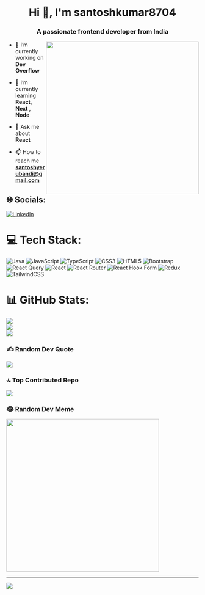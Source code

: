 
<h1 align="center">Hi 👋, I'm santoshkumar8704</h1>
<h3 align="center">A passionate frontend developer from India</h3>
<img src="https://institute.careerguide.com/wp-content/uploads/2020/10/e426702edf874b181aced1e2fa5c6cde.gif" width="400" align = "right" />

- 🔭 I’m currently working on **Dev Overflow**

- 🌱 I’m currently learning **React, Next , Node**

- 💬 Ask me about **React**

- 📫 How to reach me **santoshyerubandi@gmail.com**
## 🌐 Socials:
[![LinkedIn](https://img.shields.io/badge/LinkedIn-%230077B5.svg?logo=linkedin&logoColor=white)](https://linkedin.com/in/santosh-kumar-821681250) 

# 💻 Tech Stack:
![Java](https://img.shields.io/badge/java-%23ED8B00.svg?style=for-the-badge&logo=openjdk&logoColor=white) ![JavaScript](https://img.shields.io/badge/javascript-%23323330.svg?style=for-the-badge&logo=javascript&logoColor=%23F7DF1E) ![TypeScript](https://img.shields.io/badge/typescript-%23007ACC.svg?style=for-the-badge&logo=typescript&logoColor=white) ![CSS3](https://img.shields.io/badge/css3-%231572B6.svg?style=for-the-badge&logo=css3&logoColor=white) ![HTML5](https://img.shields.io/badge/html5-%23E34F26.svg?style=for-the-badge&logo=html5&logoColor=white) ![Bootstrap](https://img.shields.io/badge/bootstrap-%238511FA.svg?style=for-the-badge&logo=bootstrap&logoColor=white) ![React Query](https://img.shields.io/badge/-React%20Query-FF4154?style=for-the-badge&logo=react%20query&logoColor=white) ![React](https://img.shields.io/badge/react-%2320232a.svg?style=for-the-badge&logo=react&logoColor=%2361DAFB) ![React Router](https://img.shields.io/badge/React_Router-CA4245?style=for-the-badge&logo=react-router&logoColor=white) ![React Hook Form](https://img.shields.io/badge/React%20Hook%20Form-%23EC5990.svg?style=for-the-badge&logo=reacthookform&logoColor=white) ![Redux](https://img.shields.io/badge/redux-%23593d88.svg?style=for-the-badge&logo=redux&logoColor=white) ![TailwindCSS](https://img.shields.io/badge/tailwindcss-%2338B2AC.svg?style=for-the-badge&logo=tailwind-css&logoColor=white)
# 📊 GitHub Stats:
![](https://github-readme-stats.vercel.app/api?username=santoshkumar8704&theme=dark&hide_border=false&include_all_commits=true&count_private=true)<br/>
![](https://github-readme-streak-stats.herokuapp.com/?user=santoshkumar8704&theme=dark&hide_border=false)<br/>
![](https://github-readme-stats.vercel.app/api/top-langs/?username=santoshkumar8704&theme=dark&hide_border=false&include_all_commits=true&count_private=true&layout=compact)

### ✍️ Random Dev Quote
![](https://quotes-github-readme.vercel.app/api?type=horizontal&theme=radical)

### 🔝 Top Contributed Repo
![](https://github-contributor-stats.vercel.app/api?username=santoshkumar8704&limit=5&theme=dark&combine_all_yearly_contributions=true)

### 😂 Random Dev Meme
<img src='https://randommeme-five.vercel.app/' style="height: 400px;"/>

---
[![](https://visitcount.itsvg.in/api?id=santoshkumar8704&icon=0&color=0)](https://visitcount.itsvg.in)

<!-- Proudly created with GPRM ( https://gprm.itsvg.in ) -->
